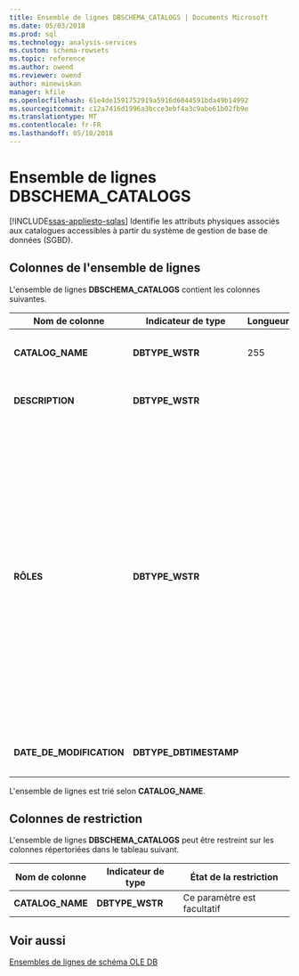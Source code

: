 ```yaml
---
title: Ensemble de lignes DBSCHEMA_CATALOGS | Documents Microsoft
ms.date: 05/03/2018
ms.prod: sql
ms.technology: analysis-services
ms.custom: schema-rowsets
ms.topic: reference
ms.author: owend
ms.reviewer: owend
author: minewiskan
manager: kfile
ms.openlocfilehash: 61e4de1591752919a5916d6044591bda49b14992
ms.sourcegitcommit: c12a7416d1996a3bcce3ebf4a3c9abe61b02fb9e
ms.translationtype: MT
ms.contentlocale: fr-FR
ms.lasthandoff: 05/10/2018
---
```

# <a name="dbschemacatalogs-rowset"></a>Ensemble de lignes DBSCHEMA_CATALOGS
[!INCLUDE[ssas-appliesto-sqlas](../../../includes/ssas-appliesto-sqlas.md)]
  Identifie les attributs physiques associés aux catalogues accessibles à partir du système de gestion de base de données (SGBD).  
  
## <a name="rowset-columns"></a>Colonnes de l'ensemble de lignes  
 L'ensemble de lignes **DBSCHEMA_CATALOGS** contient les colonnes suivantes.  
  
|Nom de colonne|Indicateur de type|Longueur| Description|  
|-----------------|--------------------|------------|-----------------|  
|**CATALOG_NAME**|**DBTYPE_WSTR**|255|Nom du catalogue. Ne peut pas avoir la valeur null.|  
|**DESCRIPTION**|**DBTYPE_WSTR**||Description de la table à l'intention des utilisateurs.|  
|**RÔLES**|**DBTYPE_WSTR**||Liste séparée par des virgules des rôles auxquels l'utilisateur actuel appartient.<br /><br /> Un astérisque (\*) est inclus en tant que rôle si l’utilisateur actuel est un serveur ou un administrateur de base de données.<br /><br /> **Username** est ajouté à **ROLES** si l'un des rôles utilise la sécurité dynamique.|  
|**DATE_DE_MODIFICATION**|**DBTYPE_DBTIMESTAMP**||Date de la dernière modification du catalogue.|  
  
 L'ensemble de lignes est trié selon **CATALOG_NAME**.  
  
## <a name="restriction-columns"></a>Colonnes de restriction  
 L'ensemble de lignes **DBSCHEMA_CATALOGS** peut être restreint sur les colonnes répertoriées dans le tableau suivant.  
  
|Nom de colonne|Indicateur de type|État de la restriction|  
|-----------------|--------------------|-----------------------|  
|**CATALOG_NAME**|**DBTYPE_WSTR**|Ce paramètre est facultatif|  
  
## <a name="see-also"></a>Voir aussi  
 [Ensembles de lignes de schéma OLE DB](../../../analysis-services/schema-rowsets/ole-db/ole-db-schema-rowsets.md)  
  
  
